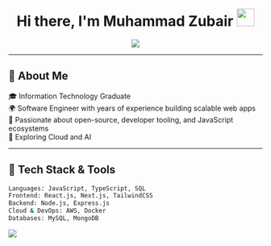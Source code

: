 <h1 align="center">Hi there, I'm Muhammad Zubair <img src="https://media.giphy.com/media/hvRJCLFzcasrR4ia7z/giphy.gif" width="35"></h1>

<p align="center">
  <img src="https://readme-typing-svg.herokuapp.com?font=Fira+Code&size=22&pause=1000&color=F77F00&center=true&vCenter=true&width=435&lines=Software+Engineer;Full-stack+Dev+%7C+Cloud+Explorer;Loves+TypeScript+%26+Clean+Code" />
</p>

---

## 🧠 About Me

🎓 Information Technology Graduate  
🌍 Software Engineer with years of experience building scalable web apps  
🚀 Passionate about open-source, developer tooling, and JavaScript ecosystems  
🧪 Exploring Cloud and AI  

---

## 🔧 Tech Stack & Tools

```bash
Languages: JavaScript, TypeScript, SQL  
Frontend: React.js, Next.js, TailwindCSS  
Backend: Node.js, Express.js  
Cloud & DevOps: AWS, Docker  
Databases: MySQL, MongoDB
```

<p align="left"> <img src="https://skillicons.dev/icons?i=js,ts,react,next,nodejs,express,mysql,mongodb,aws,docker,git" /> </p>

